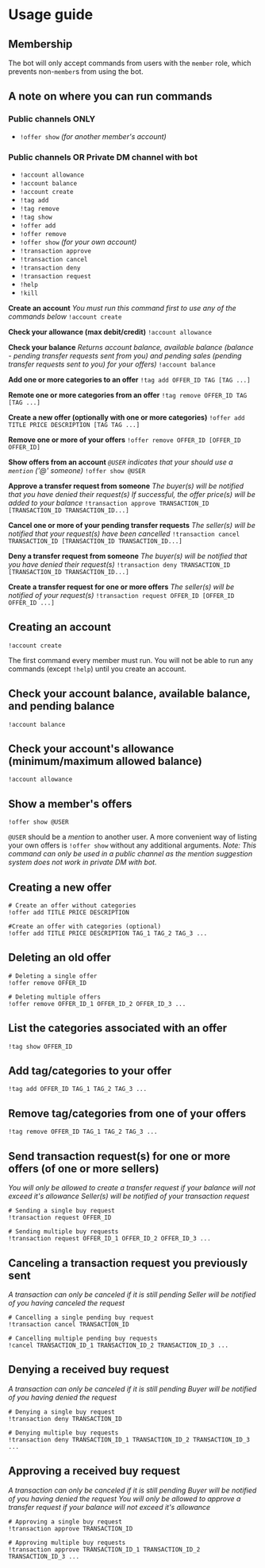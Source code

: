 # Usage guide


## Membership
The bot will only accept commands from users with the `member` role, which prevents non-`member`s from using the bot.


## A note on where you can run commands

### Public channels ONLY
- `!offer show` *(for another member's account)*

### Public channels OR Private DM channel with bot
- `!account allowance`
- `!account balance`
- `!account create`
- `!tag add`
- `!tag remove`
- `!tag show`
- `!offer add`
- `!offer remove`
- `!offer show` *(for your own account)*
- `!transaction approve`
- `!transaction cancel`
- `!transaction deny`
- `!transaction request`
- `!help`
- `!kill`



**Create an account**
*You must run this command first to use any of the commands below*
`!account create`

**Check your allowance (max debit/credit)**
`!account allowance`

**Check your balance**
*Returns account balance, available balance (balance - pending transfer requests sent from you) and pending sales (pending transfer requests sent to you) for your offers)*
`!account balance`

**Add one or more categories to an offer**
`!tag add OFFER_ID TAG [TAG ...]`

**Remote one or more categories from an offer**
`!tag remove OFFER_ID TAG [TAG ...]`

**Create a new offer (optionally with one or more categories)**
`!offer add TITLE PRICE DESCRIPTION [TAG TAG ...]`

**Remove one or more of your offers**
`!offer remove OFFER_ID [OFFER_ID OFFER_ID]`

**Show offers from an account**
*`@USER` indicates that your should use a `mention` ('@' someone)*
`!offer show @USER`

**Approve a transfer request from someone**
*The buyer(s) will be notified that you have denied their request(s)*
*If successful, the offer price(s) will be added to your balance*
`!transaction approve TRANSACTION_ID [TRANSACTION_ID TRANSACTION_ID...]`

**Cancel one or more of your pending transfer requests**
*The seller(s) will be notified that your request(s) have been cancelled*
`!transaction cancel TRANSACTION_ID [TRANSACTION_ID TRANSACTION_ID...]`

**Deny a transfer request from someone**
*The buyer(s) will be notified that you have denied their request(s)*
`!transaction deny TRANSACTION_ID [TRANSACTION_ID TRANSACTION_ID...]`

**Create a transfer request for one or more offers**
*The seller(s) will be notified of your request(s)*
`!transaction request OFFER_ID [OFFER_ID OFFER_ID ...]`


## Creating an account
```
!account create
```
The first command every member must run.
You will not be able to run any commands (except `!help`) until you create an account.


## Check your account balance, available balance, and pending balance
```
!account balance
```


## Check your account's allowance (minimum/maximum allowed balance)
```
!account allowance
```


## Show a member's offers
```
!offer show @USER
```
`@USER` should be a *mention* to another user.
A more convenient way of listing your own offers is `!offer show` without any additional arguments.
*Note: This command can only be used in a public channel as the mention suggestion system does not work in private DM with bot.*


## Creating a new offer
```
# Create an offer without categories
!offer add TITLE PRICE DESCRIPTION

#Create an offer with categories (optional)
!offer add TITLE PRICE DESCRIPTION TAG_1 TAG_2 TAG_3 ...
```


## Deleting an old offer
```
# Deleting a single offer
!offer remove OFFER_ID

# Deleting multiple offers
!offer remove OFFER_ID_1 OFFER_ID_2 OFFER_ID_3 ...
```


## List the categories associated with an offer
```
!tag show OFFER_ID
```


## Add tag/categories to your offer
```
!tag add OFFER_ID TAG_1 TAG_2 TAG_3 ...
```


## Remove tag/categories from one of your offers
```
!tag remove OFFER_ID TAG_1 TAG_2 TAG_3 ...
```


## Send transaction request(s) for one or more offers (of one or more sellers)
*You will only be allowed to create a transfer request if your balance will not exceed it's allowance*
*Seller(s) will be notified of your transaction request*
```
# Sending a single buy request
!transaction request OFFER_ID

# Sending multiple buy requests
!transaction request OFFER_ID_1 OFFER_ID_2 OFFER_ID_3 ...
```


## Canceling a transaction request you previously sent
*A transaction can only be canceled if it is still pending*
*Seller will be notified of you having canceled the request*
```
# Cancelling a single pending buy request
!transaction cancel TRANSACTION_ID

# Cancelling multiple pending buy requests
!cancel TRANSACTION_ID_1 TRANSACTION_ID_2 TRANSACTION_ID_3 ...
```


## Denying a received buy request
*A transaction can only be canceled if it is still pending*
*Buyer will be notified of you having denied the request*
```
# Denying a single buy request
!transaction deny TRANSACTION_ID

# Denying multiple buy requests
!transaction deny TRANSACTION_ID_1 TRANSACTION_ID_2 TRANSACTION_ID_3 ...
```


## Approving a received buy request
*A transaction can only be canceled if it is still pending*
*Buyer will be notified of you having denied the request*
*You will only be allowed to approve a transfer request if your balance will not exceed it's allowance*
```
# Approving a single buy request
!transaction approve TRANSACTION_ID

# Approving multiple buy requests
!transaction approve TRANSACTION_ID_1 TRANSACTION_ID_2 TRANSACTION_ID_3 ...
```

